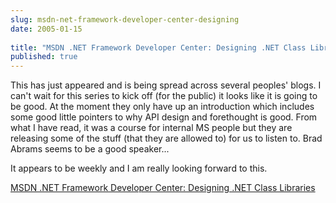 ```yaml
---
slug: msdn-net-framework-developer-center-designing
date: 2005-01-15
 
title: "MSDN .NET Framework Developer Center: Designing .NET Class Libraries"
published: true
---
```

This has just appeared and is being spread across several peoples' blogs. I can't wait for this series to kick off (for the public) it looks like it is going to be good. At the moment they only have up an introduction which includes some good little pointers to why API design and forethought is good. From what I have read, it was a course for internal MS people but they are releasing some of the stuff (that they are allowed to) for us to listen to. Brad Abrams seems to be a good speaker...
<p />
It appears to be weekly and I am really looking forward to this.
<p />
<a href="http://msdn.microsoft.com/netframework/programming/classlibraries/">MSDN .NET Framework Developer Center: Designing .NET Class Libraries</a>
<br /><div class="blogger-post-footer"><img class="posterous_download_image" src="https://blogger.googleusercontent.com/tracker/8109338-110581719844877888?l=www.kinlan.co.uk%2Findex.html" height="1" alt="" width="1" /></div>

